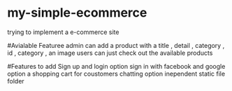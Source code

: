 # my-simple-ecommerce
trying to implement a e-commerce site

#Avialable Featuree 
    admin can add a product with a title , detail , category , id , category , an image
    users can just check out the available products

#Features to add
    Sign up and login option
    sign in with facebook and google option 
    a shopping cart for coustomers
    chatting option
    inependent static file folder
    
